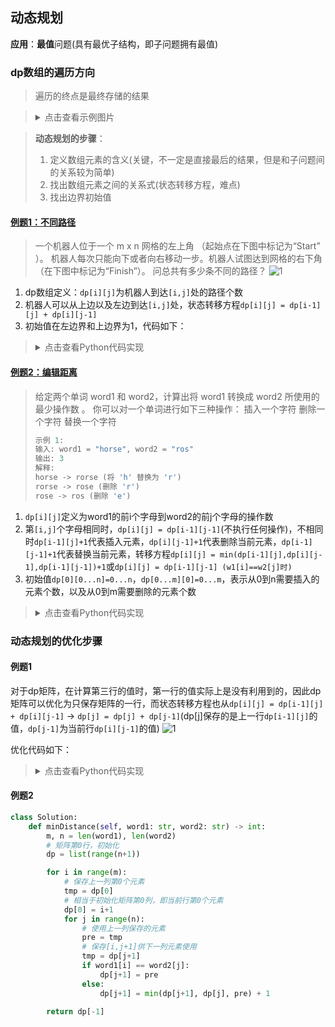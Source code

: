 ## 动态规划
**应用**：**最值**问题(具有最优子结构，即子问题拥有最值)

### dp数组的遍历方向
> 遍历的终点是最终存储的结果

> <details>
> <summary>点击查看示例图片</summary>
> 
> ![1](https://gblobscdn.gitbook.com/assets%2F-LrtQOWSnDdXhp3kYN4k%2F-M3U3aNXgGJVkKZ-TldN%2F-Lz1QbuLPFckafCeuiZ7%2F1.jpg?generation=1585364271429256&alt=media)
> <details>

> **动态规划的步骤**：
> 1. 定义数组元素的含义(关键，不一定是直接最后的结果，但是和子问题间的关系较为简单)
> 2. 找出数组元素之间的关系式(状态转移方程，难点)
> 3. 找出边界初始值


#### [例题1：不同路径](https://leetcode-cn.com/problems/unique-paths/)
> 一个机器人位于一个 m x n 网格的左上角 （起始点在下图中标记为“Start” ）。
> 机器人每次只能向下或者向右移动一步。机器人试图达到网格的右下角（在下图中标记为“Finish”）。
> 问总共有多少条不同的路径？
> ![1](https://assets.leetcode-cn.com/aliyun-lc-upload/uploads/2018/10/22/robot_maze.png)

1. dp数组定义：`dp[i][j]`为机器人到达`[i,j]`处的路径个数
2. 机器人可以从上边以及左边到达`[i,j]`处，状态转移方程`dp[i][j] = dp[i-1][j] + dp[i][j-1]`
3. 初始值在左边界和上边界为1，代码如下：

> <details>
> <summary>点击查看Python代码实现</summary>
> 
> ```py
> class Solution:
>     def uniquePaths(self, m: int, n: int) -> int:
>         dp = [[0]*n for _ in range(m)]
>         for i in range(m):
>             dp[i][0] = 1
>         for j in range(n):
>             dp[0][j] = 1
>         for i in range(1, m):
>             for j in range(1, n):
>                 dp[i][j] = dp[i-1][j] + dp[i][j-1]
> 
>         return dp[-1][-1]
> ```
> <details>

#### [例题2：编辑距离](https://leetcode-cn.com/problems/edit-distance/)
> 给定两个单词 word1 和 word2，计算出将 word1 转换成 word2 所使用的最少操作数 。
> 你可以对一个单词进行如下三种操作：
> 插入一个字符
> 删除一个字符
> 替换一个字符
> ```c
> 示例 1:
> 输入: word1 = "horse", word2 = "ros"
> 输出: 3
> 解释: 
> horse -> rorse (将 'h' 替换为 'r')
> rorse -> rose (删除 'r')
> rose -> ros (删除 'e')
> ```
1. `dp[i][j]`定义为word1的前i个字母到word2的前j个字母的操作数
2. 第`[i,j]`个字母相同时，`dp[i][j] = dp[i-1][j-1]`\(不执行任何操作)，不相同时`dp[i-1][j]+1`代表插入元素，`dp[i][j-1]+1`代表删除当前元素，`dp[i-1][j-1]+1`代表替换当前元素，转移方程`dp[i][j] = min(dp[i-1][j],dp[i][j-1],dp[i-1][j-1])+1`或`dp[i][j] = dp[i-1][j-1] (w1[i]==w2[j]时)`
3. 初始值`dp[0][0...n]=0...n`，`dp[0...m][0]=0...m`，表示从0到n需要插入的元素个数，以及从0到m需要删除的元素个数
> <details>
> <summary>点击查看Python代码实现</summary>
> 
> ```py
> class Solution:
>     def minDistance(self, word1: str, word2: str) -> int:
>         m, n = len(word1), len(word2)
>         dp = [[0] * (n+1) for _ in range(m+1)]
>         # 初始值
>         for i in range(m+1):
>             dp[i][0] = i
>         for j in range(n+1):
>             dp[0][j] = j
> 
>         for i in range(m):
>             for j in range(n):
>                 # 状态转移
>                 if word1[i] == word2[j]:
>                     dp[i+1][j+1] = dp[i][j]
>                 else:
>                     dp[i+1][j+1] = min(dp[i][j+1], dp[i+1][j], dp[i][j]) + 1
> 
>         return dp[-1][-1]
> ```
> </details>
### 动态规划的优化步骤

#### 例题1
对于dp矩阵，在计算第三行的值时，第一行的值实际上是没有利用到的，因此dp矩阵可以优化为只保存矩阵的一行，而状态转移方程也从`dp[i][j] = dp[i-1][j] + dp[i][j-1]` → `dp[j] = dp[j] + dp[j-1]`\(dp[j]保存的是上一行`dp[i-1][j]`的值，`dp[j-1]`为当前行`dp[i][j-1]`的值)
![1](https://camo.githubusercontent.com/bb04a1f4835fc8735ce1c1f701508eeffe49d8cb/68747470733a2f2f696d672d626c6f672e6373646e696d672e636e2f32303139313131333039333335373637302e706e673f782d6f73732d70726f636573733d696d6167652f77617465726d61726b2c747970655f5a6d46755a33706f5a57356e6147567064476b2c736861646f775f31302c746578745f6148523063484d364c7939696247396e4c6d4e7a5a473475626d56304c323077587a4d334f5441334e7a6b332c73697a655f31362c636f6c6f725f4646464646462c745f3730)

优化代码如下：
> <details>
> <summary>点击查看Python代码实现</summary>
> 
> ```py
> class Solution:
>     def uniquePaths(self, m: int, n: int) -> int:
>         dp = [1]*n
>         
>         for i in range(1, m):
>             # 相当于初始化矩阵第0列
>             dp[0] = 1
>             for j in range(1, n):
>                 dp[j] = dp[j] + dp[j-1]
> 
>         return dp[-1]
> ```
> <details>

#### 例题2

```py
class Solution:
    def minDistance(self, word1: str, word2: str) -> int:
        m, n = len(word1), len(word2)
        # 矩阵第0行，初始化
        dp = list(range(n+1))

        for i in range(m):
            # 保存上一列第0个元素
            tmp = dp[0]
            # 相当于初始化矩阵第0列，即当前行第0个元素
            dp[0] = i+1
            for j in range(n):
                # 使用上一列保存的元素
                pre = tmp
                # 保存[i,j+1]供下一列元素使用
                tmp = dp[j+1]
                if word1[i] == word2[j]:
                    dp[j+1] = pre
                else:
                    dp[j+1] = min(dp[j+1], dp[j], pre) + 1

        return dp[-1]

```